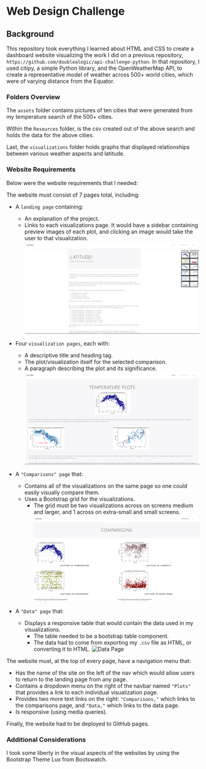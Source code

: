 # Web Design Challenge

## Background
This repository took everything I learned about HTML and CSS to create a dashboard website visualizing the work I did on a previous repository, `https://github.com/doublealogic/api-challenge-python`. In that repository, I used  citipy, a simple Python library, and the OpenWeatherMap API, to create a representative model of weather across 500+ world cities, which were of varying distance from the Equator.

### Folders Overview
The `assets` folder contains pictures of ten cities that were generated from my temperature search of the 500+ cities.

Within the `Resources` folder, is the csv created out of the above search and holds the data for the above cities.

Last, the `visualizations` folder holds graphs that displayed relationships between various weather aspects and latitude.

### Website Requirements
Below were the website requirements that I needed:

The website must consist of 7 pages total, including:

* A `landing page` containing:
  * An explanation of the project.
  * Links to each visualizations page. It would have a sidebar containing preview images of each plot, and clicking an image would take the user to that visualization.
![Landing Page](./assets/Front_Page_Preview.png)

* Four `visualization pages`, each with:
  * A descriptive title and heading tag.
  * The plot/visualization itself for the selected comparison.
  * A paragraph describing the plot and its significance.
![Temp Visualization Page](./assets/Plot_Page_Preview.png)

* A `"Comparisons" page` that:
  * Contains all of the visualizations on the same page so one could easily visually compare them.
  * Uses a Bootstrap grid for the visualizations.
    * The grid must be two visualizations across on screens medium and larger, and 1 across on extra-small and small screens.
![Comparisons Page](./assets/Comparisons_Page_Preview.png)

* A `"Data" page` that:
  * Displays a responsive table that would contain the data used in my visualizations.
    * The table needed to be a bootstrap table component.
    * The data had to come from exporting my `.csv` file as HTML, or converting it to HTML.
![Data Page](./assets/Data_Chart_Preview.gif)

The website must, at the top of every page, have a navigation menu that:

* Has the name of the site on the left of the nav which would allow users to return to the landing page from any page.
* Contains a dropdown menu on the right of the navbar named `"Plots"` that provides a link to each individual visualization page.
* Provides two more text links on the right: `"Comparisons,"` which links to the comparisons page, and `"Data,"` which links to the data page.
* Is responsive (using media queries).

Finally, the website had to be deployed to GitHub pages.

### Additional Considerations

I took some liberty in the visual aspects of the websites by using the Bootstrap Theme Lux from Bootswatch.